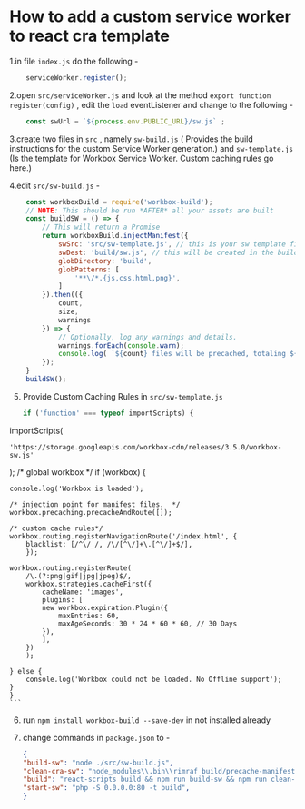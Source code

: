 # How to add a custom service worker to react cra template

1.in file `index.js` do the following - 

``` javascript
    serviceWorker.register();
```

2.open `src/serviceWorker.js` and look at the method `export function register(config)` , 
edit the `load` eventListener and change to the following - 

``` javascript
    const swUrl = `${process.env.PUBLIC_URL}/sw.js` ;
```

3.create two files in `src` , namely `sw-build.js` ( Provides the build instructions for the custom Service Worker generation.)
and `sw-template.js` (Is the template for Workbox Service Worker. Custom caching rules go here.)

4.edit `src/sw-build.js` -

``` javascript
    const workboxBuild = require('workbox-build');
    // NOTE: This should be run *AFTER* all your assets are built
    const buildSW = () => {
        // This will return a Promise
        return workboxBuild.injectManifest({
            swSrc: 'src/sw-template.js', // this is your sw template file
            swDest: 'build/sw.js', // this will be created in the build step
            globDirectory: 'build',
            globPatterns: [
                '**\/*.{js,css,html,png}',
            ]
        }).then(({
            count,
            size,
            warnings
        }) => {
            // Optionally, log any warnings and details.
            warnings.forEach(console.warn);
            console.log( `${count} files will be precached, totaling ${size} bytes.` );
        });
    }
    buildSW();
```

5. Provide Custom Caching Rules in `src/sw-template.js` 

    ```javascript
    if ('function' === typeof importScripts) {

  importScripts(

    'https://storage.googleapis.com/workbox-cdn/releases/3.5.0/workbox-sw.js'

  ); 
  /* global workbox */
  if (workbox) {

    console.log('Workbox is loaded');

    /* injection point for manifest files.  */
    workbox.precaching.precacheAndRoute([]);

    /* custom cache rules*/
    workbox.routing.registerNavigationRoute('/index.html', {
        blacklist: [/^\/_/, /\/[^\/]+\.[^\/]+$/],
        });

    workbox.routing.registerRoute(
        /\.(?:png|gif|jpg|jpeg)$/,
        workbox.strategies.cacheFirst({
            cacheName: 'images',
            plugins: [
            new workbox.expiration.Plugin({
                maxEntries: 60,
                maxAgeSeconds: 30 * 24 * 60 * 60, // 30 Days
            }),
            ],
        })
        );

    } else {
        console.log('Workbox could not be loaded. No Offline support');
    }
    }
    ```

6. run `npm install workbox-build --save-dev` in not installed already

7. change commands in `package.json` to - 

    ```json
    {  
    "build-sw": "node ./src/sw-build.js",
    "clean-cra-sw": "node_modules\\.bin\\rimraf build/precache-manifest.*.js && node_modules\\.bin\\rimraf build/service-worker.js",
    "build": "react-scripts build && npm run build-sw && npm run clean-cra-sw",
    "start-sw": "php -S 0.0.0.0:80 -t build",
    }
    ```

